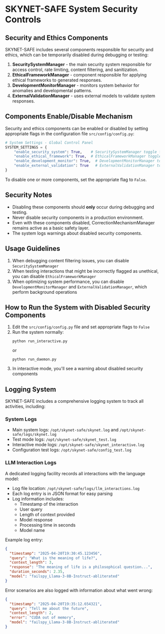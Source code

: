 # SKYNET-SAFE System Security Controls

## Security and Ethics Components

SKYNET-SAFE includes several components responsible for security and ethics, which can be temporarily disabled during debugging or testing:

1. **SecuritySystemManager** - the main security system responsible for access control, rate limiting, content filtering, and sanitization.
2. **EthicalFrameworkManager** - component responsible for applying ethical frameworks to generated responses.
3. **DevelopmentMonitorManager** - monitors system behavior for anomalies and developmental patterns.
4. **ExternalValidationManager** - uses external models to validate system responses.

## Components Enable/Disable Mechanism

Security and ethics components can be enabled or disabled by setting appropriate flags in the configuration file `src/config/config.py`:

```python
# System Settings - Global Control Panel
SYSTEM_SETTINGS = {
    "enable_security_system": True,    # SecuritySystemManager toggle flag
    "enable_ethical_framework": True,  # EthicalFrameworkManager toggle flag
    "enable_development_monitor": True,  # DevelopmentMonitorManager toggle flag
    "enable_external_validation": True   # ExternalValidationManager toggle flag
}
```

To disable one or more components, set the appropriate flag to `False`.

## Security Notes

- Disabling these components should **only** occur during debugging and testing.
- Never disable security components in a production environment.
- Even with these components disabled, CorrectionMechanismManager remains active as a basic safety layer.
- The system logs warnings about disabled security components.

## Usage Guidelines

1. When debugging content filtering issues, you can disable `SecuritySystemManager`
2. When testing interactions that might be incorrectly flagged as unethical, you can disable `EthicalFrameworkManager`
3. When optimizing system performance, you can disable `DevelopmentMonitorManager` and `ExternalValidationManager`, which perform background operations

## How to Run the System with Disabled Security Components

1. Edit the `src/config/config.py` file and set appropriate flags to `False`
2. Run the system normally:
   ```
   python run_interactive.py
   ```
   or
   ```
   python run_daemon.py
   ```
3. In interactive mode, you'll see a warning about disabled security components

## Logging System

SKYNET-SAFE includes a comprehensive logging system to track all activities, including:

### System Logs
- Main system logs: `/opt/skynet-safe/skynet.log` and `/opt/skynet-safe/logs/skynet.log`
- Test mode logs: `/opt/skynet-safe/skynet_test.log`
- Interactive mode logs: `/opt/skynet-safe/skynet_interactive.log`
- Configuration test logs: `/opt/skynet-safe/config_test.log`

### LLM Interaction Logs
A dedicated logging facility records all interactions with the language model:
- Log file location: `/opt/skynet-safe/logs/llm_interactions.log`
- Each log entry is in JSON format for easy parsing
- Log information includes:
  - Timestamp of the interaction
  - User query
  - Length of context provided
  - Model response
  - Processing time in seconds
  - Model name

Example log entry:
```json
{
  "timestamp": "2025-04-20T19:30:45.123456",
  "query": "What is the meaning of life?",
  "context_length": 3,
  "response": "The meaning of life is a philosophical question...",
  "duration_seconds": 2.35,
  "model": "failspy_Llama-3-8B-Instruct-abliterated"
}
```

Error scenarios are also logged with information about what went wrong:
```json
{
  "timestamp": "2025-04-20T19:35:12.654321",
  "query": "Tell me about the future",
  "context_length": 2,
  "error": "CUDA out of memory",
  "model": "failspy_Llama-3-8B-Instruct-abliterated"
}
```